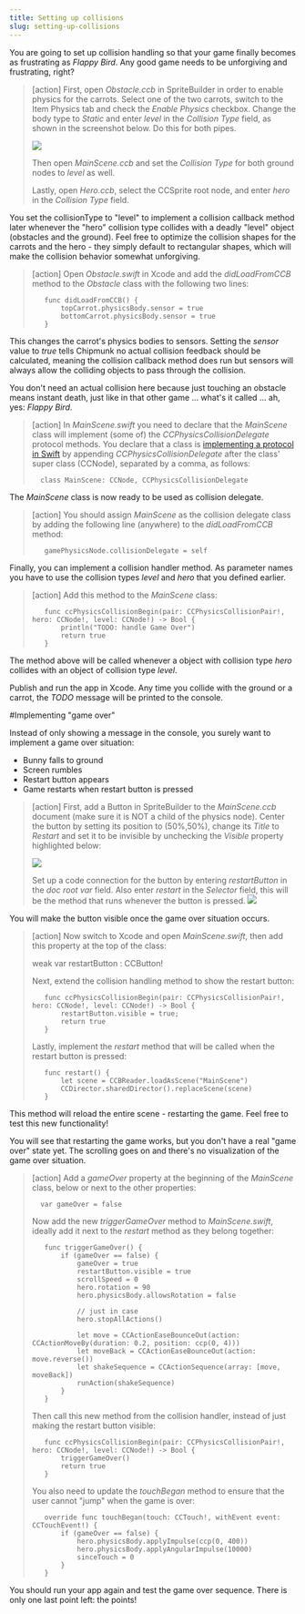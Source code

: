 ```yaml
---
title: Setting up collisions
slug: setting-up-collisions
---
```


You are going to set up collision handling so that your game finally becomes as frustrating as *Flappy Bird*. Any good game needs to be unforgiving and frustrating, right?

> [action]
> First, open *Obstacle.ccb* in SpriteBuilder in order to enable physics for the carrots. Select one of the two carrots, switch to the Item Physics tab and check the *Enable Physics* checkbox. Change the body type to *Static* and enter *level* in the *Collision Type* field, as shown in the screenshot below. Do this for both pipes.
>
> ![](../Tutorial-Images/SpriteBuilder_carrotPhysics.png)
>
> Then open *MainScene.ccb* and set the *Collision Type* for both ground nodes to *level* as well.
>
> Lastly, open *Hero.ccb*, select the CCSprite root node, and enter *hero* in the *Collision Type* field.

You set the collisionType to "level" to implement a collision callback method later whenever the "hero" collision type collides with a deadly "level" object (obstacles and the ground). Feel free to optimize the collision shapes for the carrots and the hero - they simply default to rectangular shapes, which will make the collision behavior somewhat unforgiving.

> [action]
> Open *Obstacle.swift* in Xcode and add the *didLoadFromCCB* method to the *Obstacle* class with the following two lines:
>
>        func didLoadFromCCB() {
>            topCarrot.physicsBody.sensor = true
>            bottomCarrot.physicsBody.sensor = true
>        }

This changes the carrot's physics bodies to sensors. Setting the *sensor* value to *true* tells Chipmunk no actual collision feedback should be calculated, meaning the collision callback method does run but sensors will always allow the colliding objects to pass through the collision.

You don't need an actual collision here because just touching an obstacle means instant death, just like in that other game ... what's it called ... ah, yes: *Flappy Bird*.

> [action]
> In *MainScene.swift* you need to declare that the *MainScene* class will implement (some of) the *CCPhysicsCollisionDelegate* protocol methods. You declare that a class is [implementing a protocol in Swift](https://developer.apple.com/library/ios/documentation/Swift/Conceptual/Swift_Programming_Language/Protocols.html) by appending *CCPhysicsCollisionDelegate* after the class' super class (CCNode), separated by a comma, as follows:
>
>       class MainScene: CCNode, CCPhysicsCollisionDelegate

The *MainScene* class is now ready to be used as collision delegate.

> [action]
> You should assign *MainScene* as the collision delegate class by adding the following line (anywhere) to the *didLoadFromCCB* method:
>
>        gamePhysicsNode.collisionDelegate = self

Finally, you can implement a collision handler method. As parameter names you have to use the collision types *level* and *hero* that you defined earlier.

> [action]
> Add this method to the *MainScene* class:
>
>        func ccPhysicsCollisionBegin(pair: CCPhysicsCollisionPair!, hero: CCNode!, level: CCNode!) -> Bool {
>            println("TODO: handle Game Over")
>            return true
>        }

The method above will be called whenever a object with collision type *hero* collides with an object of collision type *level*.

Publish and run the app in Xcode. Any time you collide with the ground or a carrot, the *TODO* message will be printed to the console.

#Implementing "game over"

Instead of only showing a message in the console, you surely want to implement a game over situation:

*   Bunny falls to ground
*   Screen rumbles
*   Restart button appears
*   Game restarts when restart button is pressed

> [action]
> First, add a Button in SpriteBuilder to the *MainScene.ccb* document (make sure it is NOT a child of the physics node). Center the button by setting its position to (50%,50%), change its *Title* to *Restart* and set it to be invisible by unchecking the *Visible* property highlighted below:
>
> ![](../Tutorial-Images/SpriteBuilder_restartButton.png)
>
> Set up a code connection for the button by entering *restartButton* in the *doc root var* field. Also enter *restart* in the *Selector* field, this will be the method that runs whenever the button is pressed.
![](../Tutorial-Images/SpriteBuilder_restartCodeConnect.png)

You will make the button visible once the game over situation occurs.

> [action]
> Now switch to Xcode and open *MainScene.swift*, then add this property at the top of the class:
>
>    weak var restartButton : CCButton!
>
> Next, extend the collision handling method to show the restart button:
>
>        func ccPhysicsCollisionBegin(pair: CCPhysicsCollisionPair!, hero: CCNode!, level: CCNode!) -> Bool {
>            restartButton.visible = true;
>            return true
>        }
>
> Lastly, implement the *restart* method that will be called when the restart button is pressed:
>
>        func restart() {
>            let scene = CCBReader.loadAsScene("MainScene")
>            CCDirector.sharedDirector().replaceScene(scene)
>        }

This method will reload the entire scene - restarting the game. Feel free to test this new functionality!

You will see that restarting the game works, but you don't have a real "game over" state yet. The scrolling goes on and there's no visualization of the game over situation.

> [action]
> Add a *gameOver* property at the beginning of the *MainScene* class, below or next to the other properties:
>
>       var gameOver = false
>
> Now add the new *triggerGameOver* method to *MainScene.swift*, ideally add it next to the *restart* method as they belong together:
>
>        func triggerGameOver() {
>            if (gameOver == false) {
>                gameOver = true
>                restartButton.visible = true
>                scrollSpeed = 0
>                hero.rotation = 90
>                hero.physicsBody.allowsRotation = false
>    
>                // just in case
>                hero.stopAllActions()
>    
>                let move = CCActionEaseBounceOut(action: CCActionMoveBy(duration: 0.2, position: ccp(0, 4)))
>                let moveBack = CCActionEaseBounceOut(action: move.reverse())
>                let shakeSequence = CCActionSequence(array: [move, moveBack])
>                runAction(shakeSequence)
>            }
>        }
>
> Then call this new method from the collision handler, instead of just making the restart button visible:
>
>        func ccPhysicsCollisionBegin(pair: CCPhysicsCollisionPair!, hero: CCNode!, level: CCNode!) -> Bool {
>            triggerGameOver()
>            return true
>        }
>
> You also need to update the *touchBegan* method to ensure that the user cannot "jump" when the game is over:
>
>        override func touchBegan(touch: CCTouch!, withEvent event: CCTouchEvent!) {
>            if (gameOver == false) {
>                hero.physicsBody.applyImpulse(ccp(0, 400))
>                hero.physicsBody.applyAngularImpulse(10000)
>                sinceTouch = 0
>            }
>        }

You should run your app again and test the game over sequence. There is only one last point left: the points!
